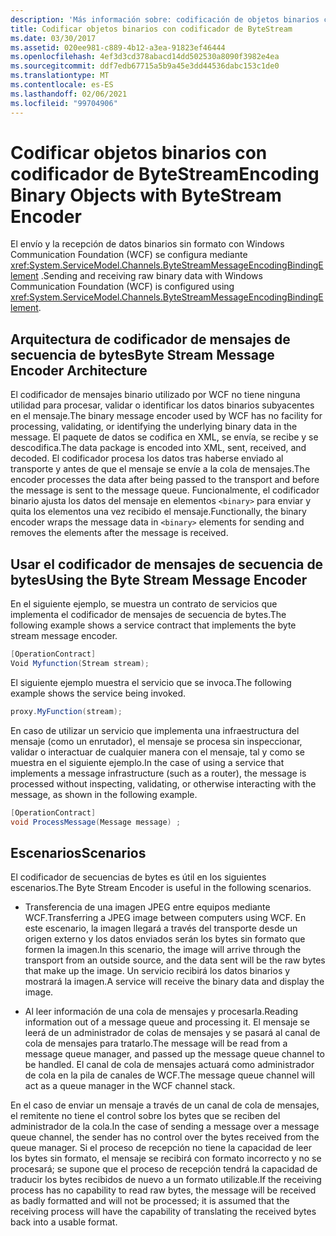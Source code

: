 ```yaml
---
description: 'Más información sobre: codificación de objetos binarios con el codificador de ByteStream'
title: Codificar objetos binarios con codificador de ByteStream
ms.date: 03/30/2017
ms.assetid: 020ee981-c889-4b12-a3ea-91823ef46444
ms.openlocfilehash: 4ef3d3cd378abacd14dd502530a8090f3982e4ea
ms.sourcegitcommit: ddf7edb67715a5b9a45e3dd44536dabc153c1de0
ms.translationtype: MT
ms.contentlocale: es-ES
ms.lasthandoff: 02/06/2021
ms.locfileid: "99704906"
---
```

# <a name="encoding-binary-objects-with-bytestream-encoder"></a><span data-ttu-id="cd57c-103">Codificar objetos binarios con codificador de ByteStream</span><span class="sxs-lookup"><span data-stu-id="cd57c-103">Encoding Binary Objects with ByteStream Encoder</span></span>

<span data-ttu-id="cd57c-104">El envío y la recepción de datos binarios sin formato con Windows Communication Foundation (WCF) se configura mediante <xref:System.ServiceModel.Channels.ByteStreamMessageEncodingBindingElement> .</span><span class="sxs-lookup"><span data-stu-id="cd57c-104">Sending and receiving raw binary data with Windows Communication Foundation (WCF) is configured using <xref:System.ServiceModel.Channels.ByteStreamMessageEncodingBindingElement>.</span></span>  
  
## <a name="byte-stream-message-encoder-architecture"></a><span data-ttu-id="cd57c-105">Arquitectura de codificador de mensajes de secuencia de bytes</span><span class="sxs-lookup"><span data-stu-id="cd57c-105">Byte Stream Message Encoder Architecture</span></span>  

 <span data-ttu-id="cd57c-106">El codificador de mensajes binario utilizado por WCF no tiene ninguna utilidad para procesar, validar o identificar los datos binarios subyacentes en el mensaje.</span><span class="sxs-lookup"><span data-stu-id="cd57c-106">The binary message encoder used by WCF has no facility for processing, validating, or identifying the underlying binary data in the message.</span></span> <span data-ttu-id="cd57c-107">El paquete de datos se codifica en XML, se envía, se recibe y se descodifica.</span><span class="sxs-lookup"><span data-stu-id="cd57c-107">The data package is encoded into XML, sent, received, and decoded.</span></span> <span data-ttu-id="cd57c-108">El codificador procesa los datos tras haberse enviado al transporte y antes de que el mensaje se envíe a la cola de mensajes.</span><span class="sxs-lookup"><span data-stu-id="cd57c-108">The encoder processes the data after being passed to the transport and before the message is sent to the message queue.</span></span> <span data-ttu-id="cd57c-109">Funcionalmente, el codificador binario ajusta los datos del mensaje en elementos `<binary>` para enviar y quita los elementos una vez recibido el mensaje.</span><span class="sxs-lookup"><span data-stu-id="cd57c-109">Functionally, the binary encoder wraps the message data in `<binary>` elements for sending and removes the elements after the message is received.</span></span>  
  
## <a name="using-the-byte-stream-message-encoder"></a><span data-ttu-id="cd57c-110">Usar el codificador de mensajes de secuencia de bytes</span><span class="sxs-lookup"><span data-stu-id="cd57c-110">Using the Byte Stream Message Encoder</span></span>  

 <span data-ttu-id="cd57c-111">En el siguiente ejemplo, se muestra un contrato de servicios que implementa el codificador de mensajes de secuencia de bytes.</span><span class="sxs-lookup"><span data-stu-id="cd57c-111">The following example shows a service contract that implements the byte stream message encoder.</span></span>  
  
```csharp  
[OperationContract]  
Void Myfunction(Stream stream);  
```  
  
 <span data-ttu-id="cd57c-112">El siguiente ejemplo muestra el servicio que se invoca.</span><span class="sxs-lookup"><span data-stu-id="cd57c-112">The following example shows the service being invoked.</span></span>  
  
```csharp  
proxy.MyFunction(stream);  
```  
  
 <span data-ttu-id="cd57c-113">En caso de utilizar un servicio que implementa una infraestructura del mensaje (como un enrutador), el mensaje se procesa sin inspeccionar, validar o interactuar de cualquier manera con el mensaje, tal y como se muestra en el siguiente ejemplo.</span><span class="sxs-lookup"><span data-stu-id="cd57c-113">In the case of using a service that implements a message infrastructure (such as a router), the message is processed without inspecting, validating, or otherwise interacting with the message, as shown in the following example.</span></span>  
  
```csharp  
[OperationContract]  
void ProcessMessage(Message message) ;  
```  
  
## <a name="scenarios"></a><span data-ttu-id="cd57c-114">Escenarios</span><span class="sxs-lookup"><span data-stu-id="cd57c-114">Scenarios</span></span>  

 <span data-ttu-id="cd57c-115">El codificador de secuencias de bytes es útil en los siguientes escenarios.</span><span class="sxs-lookup"><span data-stu-id="cd57c-115">The Byte Stream Encoder is useful in the following scenarios.</span></span>  
  
- <span data-ttu-id="cd57c-116">Transferencia de una imagen JPEG entre equipos mediante WCF.</span><span class="sxs-lookup"><span data-stu-id="cd57c-116">Transferring a JPEG image between computers using WCF.</span></span> <span data-ttu-id="cd57c-117">En este escenario, la imagen llegará a través del transporte desde un origen externo y los datos enviados serán los bytes sin formato que formen la imagen.</span><span class="sxs-lookup"><span data-stu-id="cd57c-117">In this scenario, the image will arrive through the transport from an outside source, and the data sent will be the raw bytes that make up the image.</span></span> <span data-ttu-id="cd57c-118">Un servicio recibirá los datos binarios y mostrará la imagen.</span><span class="sxs-lookup"><span data-stu-id="cd57c-118">A service will receive the binary data and display the image.</span></span>  
  
- <span data-ttu-id="cd57c-119">Al leer información de una cola de mensajes y procesarla.</span><span class="sxs-lookup"><span data-stu-id="cd57c-119">Reading information out of a message queue and processing it.</span></span> <span data-ttu-id="cd57c-120">El mensaje se leerá de un administrador de colas de mensajes y se pasará al canal de cola de mensajes para tratarlo.</span><span class="sxs-lookup"><span data-stu-id="cd57c-120">The message will be read from a message queue manager, and passed up the message queue channel to be handled.</span></span> <span data-ttu-id="cd57c-121">El canal de cola de mensajes actuará como administrador de cola en la pila de canales de WCF.</span><span class="sxs-lookup"><span data-stu-id="cd57c-121">The message queue channel will act as a queue manager in the WCF channel stack.</span></span>  
  
 <span data-ttu-id="cd57c-122">En el caso de enviar un mensaje a través de un canal de cola de mensajes, el remitente no tiene el control sobre los bytes que se reciben del administrador de la cola.</span><span class="sxs-lookup"><span data-stu-id="cd57c-122">In the case of sending a message over a message queue channel, the sender has no control over the bytes received from the queue manager.</span></span> <span data-ttu-id="cd57c-123">Si el proceso de recepción no tiene la capacidad de leer los bytes sin formato, el mensaje se recibirá con formato incorrecto y no se procesará; se supone que el proceso de recepción tendrá la capacidad de traducir los bytes recibidos de nuevo a un formato utilizable.</span><span class="sxs-lookup"><span data-stu-id="cd57c-123">If the receiving process has no capability to read raw bytes, the message will be received as badly formatted and will not be processed; it is assumed that the receiving process will have the capability of translating the received bytes back into a usable format.</span></span>
